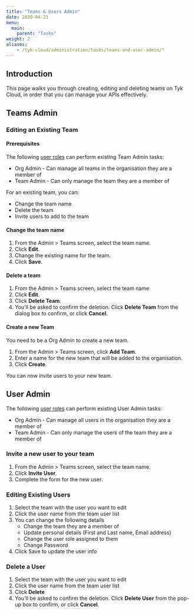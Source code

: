 ```yaml
---
title: "Teams & Users Admin"
date: 2020-04-21
menu:
  main:
    parent: "Tasks"
weight: 2
aliases:
    - /tyk-cloud/administration/tasks/teams-and-user-admin/"
---
```


## Introduction

This page walks you through creating, editing and deleting teams on Tyk Cloud, in order that you can manage your APIs effectively.

## Teams Admin

### Editing an Existing Team

#### Prerequisites

The following [user roles](/docs/tyk-cloud/reference-docs/user-roles/) can perform existing Team Admin tasks:

* Org Admin - Can manage all teams in the organisation they are a member of
* Team Admin - Can only manage the team they are a member of

For an existing team, you can:

* Change the team name
* Delete the team
* Invite users to add to the team
  
#### Change the team name

1. From the Admin > Teams screen, select the team name.
2. Click **Edit**.
3. Change the existing name for the team.
4. Click **Save**.

#### Delete a team

1. From the Admin > Teams screen, select the team name
2. Click **Edit**.
3. Click **Delete Team**.
4. You'll be asked to confirm the deletion. Click **Delete Team** from the dialog box to confirm, or click **Cancel**.

#### Create a new Team

You need to be a Org Admin to create a new team.

1. From the Admin > Teams screen, click **Add Team**.
2. Enter a name for the new team that will be added to the organisation.
3. Click **Create**.

You can now invite users to your new team.

## User Admin

The following [user roles](/docs/tyk-cloud/reference-docs/user-roles/) can perform existing User Admin tasks:

* Org Admin - Can manage all users in the organisation they are a member of
* Team Admin - Can only manage the users of the team they are a member of

### Invite a new user to your team

1. From the Admin > Teams screen, select the team name.
2. Click **Invite User**.
3. Complete the form for the new user.

### Editing Existing Users

1. Select the team with the user you want to edit
2. Click the user name from the team user list
3. You can change the following details
   * Change the team they are a member of
   * Update personal details (First and Last name, Email address)
   * Change the user role assigned to them
   * Change Password
4. Click Save to update the user info

### Delete a User

1. Select the team with the user you want to edit
2. Click the user name from the team user list
3. Click **Delete**
4. You'll be asked to confirm the deletion. Click **Delete User** from the pop-up box to confirm, or click **Cancel**.

